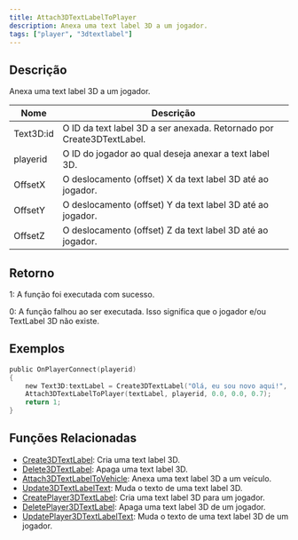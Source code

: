 ```yaml
---
title: Attach3DTextLabelToPlayer
description: Anexa uma text label 3D a um jogador.
tags: ["player", "3dtextlabel"]
---
```


## Descrição

Anexa uma text label 3D a um jogador.

| Nome      | Descrição                                                             |
| --------- | --------------------------------------------------------------------- |
| Text3D:id | O ID da text label 3D a ser anexada. Retornado por Create3DTextLabel. |
| playerid  | O ID do jogador ao qual deseja anexar a text label 3D.                |
| OffsetX   | O deslocamento (offset) X da text label 3D até ao jogador.            |
| OffsetY   | O deslocamento (offset) Y da text label 3D até ao jogador.            |
| OffsetZ   | O deslocamento (offset) Z da text label 3D até ao jogador.            |

## Retorno

1: A função foi executada com sucesso.

0: A função falhou ao ser executada. Isso significa que o jogador e/ou TextLabel 3D não existe.

## Exemplos

```c
public OnPlayerConnect(playerid)
{
    new Text3D:textLabel = Create3DTextLabel("Olá, eu sou novo aqui!", 0x008080FF, 30.0, 40.0, 50.0, 40.0, 0);
    Attach3DTextLabelToPlayer(textLabel, playerid, 0.0, 0.0, 0.7);
    return 1;
}
```

## Funções Relacionadas

- [Create3DTextLabel](Create3DTextLabel.md): Cria uma text label 3D.
- [Delete3DTextLabel](Delete3DTextLabel.md): Apaga uma text label 3D.
- [Attach3DTextLabelToVehicle](Attach3DTextLabelToVehicle.md): Anexa uma text label 3D a um veículo.
- [Update3DTextLabelText](Update3DTextLabelText.md): Muda o texto de uma text label 3D.
- [CreatePlayer3DTextLabel](CreatePlayer3DTextLabel.md): Cria uma text label 3D para um jogador.
- [DeletePlayer3DTextLabel](DeletePlayer3DTextLabel.md): Apaga uma text label 3D de um jogador.
- [UpdatePlayer3DTextLabelText](UpdatePlayer3DTextLabelText.md): Muda o texto de uma text label 3D de um jogador.

